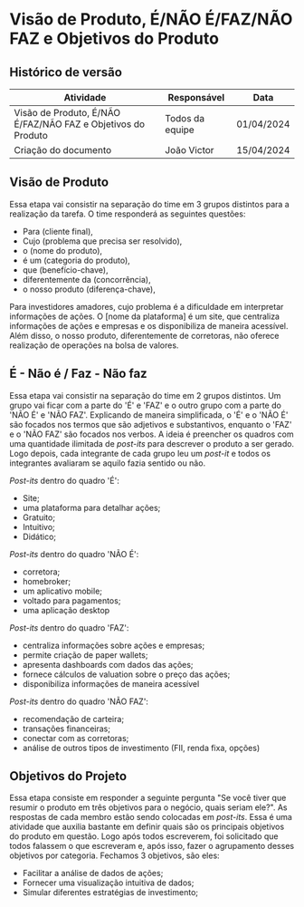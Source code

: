 # Visão de Produto, É/NÃO É/FAZ/NÃO FAZ e Objetivos do Produto

## Histórico de versão

| Atividade                          | Responsável   | Data       |
|------------------------------------|---------------|------------|
| Visão de Produto, É/NÃO É/FAZ/NÃO FAZ e Objetivos do Produto | Todos da equipe | 01/04/2024 |
| Criação do documento | João Victor | 15/04/2024 |

## Visão de Produto
Essa etapa vai consistir na separação do time em 3 grupos distintos para a realização da tarefa. O time responderá as seguintes questões:

- Para (cliente final),
- Cujo (problema que precisa ser resolvido),
- o (nome do produto),
- é um (categoria do produto),
- que (benefício-chave),
- diferentemente da (concorrência),
- o nosso produto (diferença-chave),

Para investidores amadores, cujo problema é a dificuldade em interpretar informações de ações. O [nome da plataforma] é um site, que centraliza informações de ações e empresas e os disponibiliza de maneira acessível. Além disso, o nosso produto, diferentemente de corretoras, não oferece realização de operações na bolsa de valores.

## É - Não é / Faz - Não faz
Essa etapa vai consistir na separação do time em 2 grupos distintos. Um grupo vai ficar com a parte do 'É' e 'FAZ' e o outro grupo com a parte do 'NÃO É' e 'NÃO FAZ'. Explicando de maneira simplificada, o 'É' e o 'NÃO É' são focados nos termos que são adjetivos e substantivos, enquanto o 'FAZ' e o 'NÃO FAZ' são focados nos verbos. A ideia é preencher os quadros com uma quantidade ilimitada de _post-its_ para descrever o produto a ser gerado. Logo depois, cada integrante de cada grupo leu um _post-it_ e todos os integrantes avaliaram se aquilo fazia sentido ou não.

_Post-its_ dentro do quadro 'É':

- Site;
- uma plataforma para detalhar ações;
- Gratuito;
- Intuitivo;
- Didático;

_Post-its_ dentro do quadro 'NÃO É':

- corretora;
- homebroker;
- um aplicativo mobile;
- voltado para pagamentos;
- uma aplicação desktop

_Post-its_ dentro do quadro 'FAZ':

- centraliza informações sobre ações e empresas;
- permite criação de paper wallets;
- apresenta dashboards com dados das ações;
- fornece cálculos de valuation sobre o preço das ações;
- disponibiliza informações de maneira acessível

_Post-its_ dentro do quadro 'NÃO FAZ':

- recomendação de carteira;
- transações financeiras;
- conectar com as corretoras;
- análise de outros tipos de investimento (FII, renda fixa, opções)

## Objetivos do Projeto
Essa etapa consiste em responder a seguinte pergunta "Se você tiver que resumir o produto em três objetivos para o negócio, quais seriam ele?". As respostas de cada membro estão sendo colocadas em _post-its_. Essa é uma atividade que auxilia bastante em definir quais são os principais objetivos do produto em questão. Logo após todos escreverem, foi solicitado que todos falassem o que escreveram e, após isso, fazer o agrupamento desses objetivos por categoria. Fechamos 3 objetivos, são eles:

- Facilitar a análise de dados de ações;
- Fornecer uma visualização intuitiva de dados;
- Simular diferentes estratégias de investimento;
